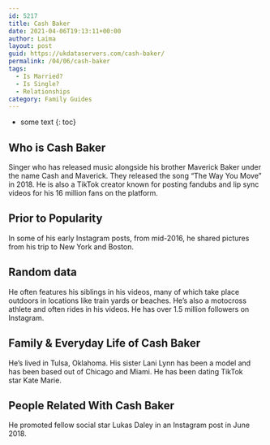 ```yaml
---
id: 5217
title: Cash Baker
date: 2021-04-06T19:13:11+00:00
author: Laima
layout: post
guid: https://ukdataservers.com/cash-baker/
permalink: /04/06/cash-baker
tags:
  - Is Married?
  - Is Single?
  - Relationships
category: Family Guides
---
```


* some text
{: toc}


## Who is Cash Baker
                  
                  
                  
Singer who has released music alongside his brother Maverick Baker under the name Cash and Maverick. They released the song &#8220;The Way You Move&#8221; in 2018. He is also a TikTok creator known for posting fandubs and lip sync videos for his 16 million fans on the platform. 
                  
              
            
              
            
                
                
                
## Prior to Popularity
                  
                  
                  
In some of his early Instagram posts, from mid-2016, he shared pictures from his trip to New York and Boston. 
                  
              
            
              
            
                
                
                
## Random data
                  
                  
                  
He often features his siblings in his videos, many of which take place outdoors in locations like train yards or beaches. He&#8217;s also a motocross athlete and often rides in his videos. He has over 1.5 million followers on Instagram. 
                  
              
            
              
            
                
                
                
## Family & Everyday Life of Cash Baker
                  
                  
                  
He&#8217;s lived in Tulsa, Oklahoma. His sister Lani Lynn has been a model and has been based out of Chicago and Miami. He has been dating TikTok star Kate Marie.
                  
              
            
              
            
                
                
                
## People Related With Cash Baker
                  
                  
                  
He promoted fellow social star Lukas Daley in an Instagram post in June 2018. 
                  
              
            
              
            
                
              
            
              
              
            
            
              
            
          
          
          